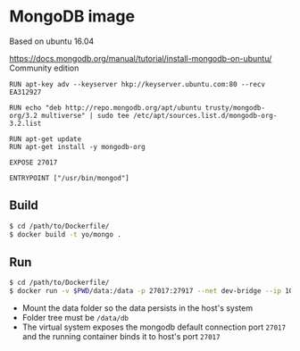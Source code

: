 MongoDB image
=============
Based on ubuntu 16.04

https://docs.mongodb.org/manual/tutorial/install-mongodb-on-ubuntu/
Community edition

```
RUN apt-key adv --keyserver hkp://keyserver.ubuntu.com:80 --recv EA312927

RUN echo "deb http://repo.mongodb.org/apt/ubuntu trusty/mongodb-org/3.2 multiverse" | sudo tee /etc/apt/sources.list.d/mongodb-org-3.2.list

RUN apt-get update
RUN apt-get install -y mongodb-org

EXPOSE 27017

ENTRYPOINT ["/usr/bin/mongod"]
```

Build
-----
```bash
$ cd /path/to/Dockerfile/
$ docker build -t yo/mongo .
```

Run
---
```bash
$ cd /path/to/Dockerfile/
$ docker run -v $PWD/data:/data -p 27017:27917 --net dev-bridge --ip 10.10.0.2 -it yo/mongo
```
 * Mount the data folder so the data persists in the host's system
 * Folder tree must be `/data/db`
 * The virtual system exposes the mongodb default connection port `27017` and the running container binds it to host's port `27017`
